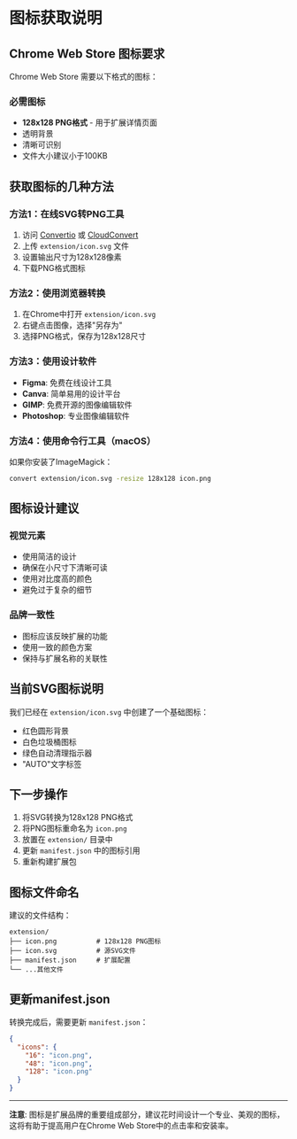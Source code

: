 # 图标获取说明

## Chrome Web Store 图标要求

Chrome Web Store 需要以下格式的图标：

### 必需图标
- **128x128 PNG格式** - 用于扩展详情页面
- 透明背景
- 清晰可识别
- 文件大小建议小于100KB

## 获取图标的几种方法

### 方法1：在线SVG转PNG工具
1. 访问 [Convertio](https://convertio.co/svg-png/) 或 [CloudConvert](https://cloudconvert.com/svg-to-png)
2. 上传 `extension/icon.svg` 文件
3. 设置输出尺寸为128x128像素
4. 下载PNG格式图标

### 方法2：使用浏览器转换
1. 在Chrome中打开 `extension/icon.svg`
2. 右键点击图像，选择"另存为"
3. 选择PNG格式，保存为128x128尺寸

### 方法3：使用设计软件
- **Figma**: 免费在线设计工具
- **Canva**: 简单易用的设计平台
- **GIMP**: 免费开源的图像编辑软件
- **Photoshop**: 专业图像编辑软件

### 方法4：使用命令行工具（macOS）
如果你安装了ImageMagick：
```bash
convert extension/icon.svg -resize 128x128 icon.png
```

## 图标设计建议

### 视觉元素
- 使用简洁的设计
- 确保在小尺寸下清晰可读
- 使用对比度高的颜色
- 避免过于复杂的细节

### 品牌一致性
- 图标应该反映扩展的功能
- 使用一致的颜色方案
- 保持与扩展名称的关联性

## 当前SVG图标说明

我们已经在 `extension/icon.svg` 中创建了一个基础图标：
- 红色圆形背景
- 白色垃圾桶图标
- 绿色自动清理指示器
- "AUTO"文字标签

## 下一步操作

1. 将SVG转换为128x128 PNG格式
2. 将PNG图标重命名为 `icon.png`
3. 放置在 `extension/` 目录中
4. 更新 `manifest.json` 中的图标引用
5. 重新构建扩展包

## 图标文件命名

建议的文件结构：
```
extension/
├── icon.png          # 128x128 PNG图标
├── icon.svg          # 源SVG文件
├── manifest.json     # 扩展配置
└── ...其他文件
```

## 更新manifest.json

转换完成后，需要更新 `manifest.json`：

```json
{
  "icons": {
    "16": "icon.png",
    "48": "icon.png", 
    "128": "icon.png"
  }
}
```

---

**注意**: 图标是扩展品牌的重要组成部分，建议花时间设计一个专业、美观的图标，这将有助于提高用户在Chrome Web Store中的点击率和安装率。
